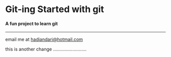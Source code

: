 # Git-ing Started with git
#### A fun project to **learn** git 

---

email me at [hadiandari@hotmail.com](hadiandari@hotmail.com])




this is another change ..........................